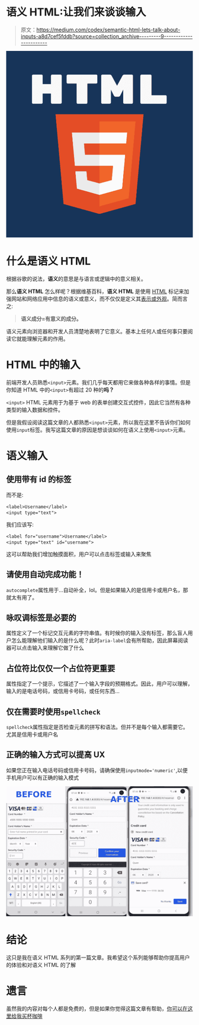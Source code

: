 # 语义 HTML:让我们来谈谈输入

> 原文：<https://medium.com/codex/semantic-html-lets-talk-about-inputs-a8d7cef5fddb?source=collection_archive---------9----------------------->

![](img/5a62dc9c41255ea6085399df348a0753.png)

# 什么是语义 HTML

根据谷歌的说法，**语义**的意思是与语言或逻辑中的意义相关。

那么**语义 HTML** 怎么样呢？根据维基百科，**语义 HTML** 是使用 [HTML](https://en.wikipedia.org/wiki/HTML) 标记来加强网站和网络应用中信息的语义或意义，而不仅仅是定义其[表示或外观](https://en.wikipedia.org/wiki/Model%E2%80%93view%E2%80%93presenter)。简而言之:

> **语义成分=有意义的成分。**

语义元素向浏览器和开发人员清楚地表明了它意义。基本上任何人或任何事只要阅读它就能理解元素的作用。

# HTML 中的输入

前端开发人员熟悉`<input>`元素。我们几乎每天都用它来做各种各样的事情。但是你知道 HTML 中的`<input>`有超过 20 种的**吗？**

`<input>` HTML 元素用于为基于 web 的表单创建交互式控件，因此它当然有各种类型的输入数据和控件。

但是我假设阅读这篇文章的人都熟悉`<input>`元素，所以我在这里不告诉你们如何使用`input`标签。我写这篇文章的原因是想谈谈如何在语义上使用`<input>`元素。

# 语义输入

## 使用带有 id 的标签

而不是:

```
<label>Username</label>
<input type="text">
```

我们应该写:

```
<label for="username">Username</label>
<input type="text" id="username">
```

这可以帮助我们增加触摸面积，用户可以点击标签或输入来聚焦

## 请使用自动完成功能！

`autocomplete`属性用于…自动补全，lol。但是如果输入的是信用卡或用户名，那就太有用了。

## **咏叹调标签是必要的**

属性定义了一个标记交互元素的字符串值。有时候你的输入没有标签，那么盲人用户怎么能理解他们输入的是什么呢？此时`aria-label`会有所帮助，因此屏幕阅读器可以点击输入来理解它做了什么

## 占位符比仅仅一个占位符更重要

属性指定了一个提示，它描述了一个输入字段的预期格式。因此，用户可以理解，输入的是电话号码，或信用卡号码，或任何东西…

## 仅在需要时使用`spellcheck`

`spellcheck`属性指定是否检查元素的拼写和语法。但并不是每个输入都需要它。尤其是信用卡或用户名

## 正确的输入方式可以提高 UX

如果您正在输入电话号码或信用卡号码，请确保使用`inputmode='numeric'`,以便手机用户可以有正确的输入模式

![](img/fff418d1863ebd0365b0d3fc9d02208a.png)

# 结论

这只是我在语义 HTML 系列的第一篇文章。我希望这个系列能够帮助你提高用户的体验和对语义 HTML 的了解

# 遗言

虽然我的内容对每个人都是免费的，但是如果你觉得这篇文章有帮助，[你可以在这里给我买杯咖啡](https://www.buymeacoffee.com/kylele19)